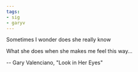 ```yaml
---
tags:
- sig
- garyv
---
```


Sometimes I wonder does she really know

What she does when she makes me feel this way...

-- Gary Valenciano, "Look in Her Eyes"